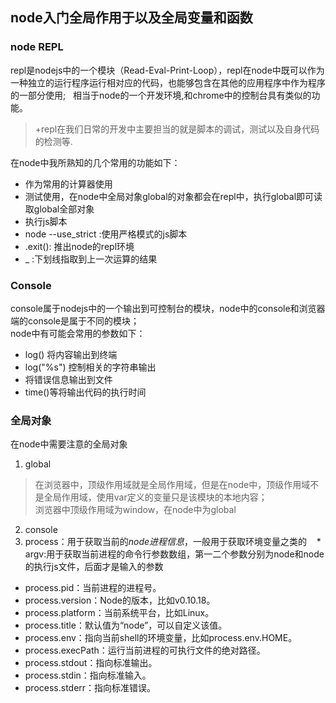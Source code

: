 ## node入门全局作用于以及全局变量和函数  

### node REPL  

repl是nodejs中的一个模块（Read-Eval-Print-Loop），repl在node中既可以作为一种独立的运行程序运行相对应的代码，也能够包含在其他的应用程序中作为程序的一部分使用;  
相当于node的一个开发环境,和chrome中的控制台具有类似的功能。  
>+repl在我们日常的开发中主要担当的就是脚本的调试，测试以及自身代码的检测等.  

在node中我所熟知的几个常用的功能如下：  
* 作为常用的计算器使用   
* 测试使用，在node中全局对象global的对象都会在repl中，执行global即可读取global全部对象  
* 执行js脚本  
* node --use_strict :使用严格模式的js脚本  
* .exit(): 推出node的repl环境  
* _ :下划线指取到上一次运算的结果

### Console  

console属于nodejs中的一个输出到可控制台的模块，node中的console和浏览器端的console是属于不同的模块；  
node中有可能会常用的参数如下：  
* log() 将内容输出到终端  
* log("%s") 控制相关的字符串输出  
* 将错误信息输出到文件  
* time()等将输出代码的执行时间

### 全局对象  

在node中需要注意的全局对象  
1. global
>在浏览器中，顶级作用域就是全局作用域，但是在node中，顶级作用域不是全局作用域，使用var定义的变量只是该模块的本地内容；  
>浏览器中顶级作用域为window，在node中为global
2.  console
3.  process：用于获取当前的*node进程信息*，一般用于获取环境变量之类的  
  * argv:用于获取当前进程的命令行参数数组，第一二个参数分别为node和node的执行js文件，后面才是输入的参数
  * process.pid：当前进程的进程号。
  * process.version：Node的版本，比如v0.10.18。
  * process.platform：当前系统平台，比如Linux。
  * process.title：默认值为“node”，可以自定义该值。
  * process.env：指向当前shell的环境变量，比如process.env.HOME。
  * process.execPath：运行当前进程的可执行文件的绝对路径。
  * process.stdout：指向标准输出。
  * process.stdin：指向标准输入。
  * process.stderr：指向标准错误。
